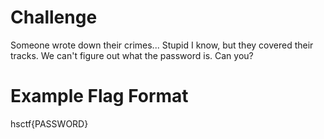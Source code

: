 # Challenge
Someone wrote down their crimes... Stupid I know, but they covered their tracks. We can't figure out what the password is. Can you?

# Example Flag Format
hsctf{PASSWORD}
